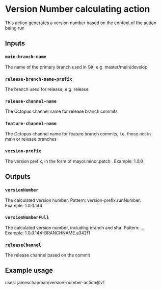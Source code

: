 # Version Number calculating action

This action generates a version number based on the context of the action being run

## Inputs

### `main-branch-name`

The name of the primary branch used in Git, e.g. master/main/develop

### `release-branch-name-prefix`

The branch used for release, e.g. release

### `release-channel-name`

The Octopus channel name for release branch commits

### `feature-channel-name`

The Octopus channel name for feature branch commits, i.e. those not in main or release branches

### `version-prefix`

The version prefix, in the form of mayor.minor.patch . Example: 1.0.0

## Outputs

### `versionNumber`

The calculated version number. Pattern: version-prefix.runNumber. Example: 1.0.0.144

### `versionNumberFull`

The calculated version number, including branch and sha. Pattern: <version-prefix>.<runNumber>.<label>.<sha-first-6-chars> Example: 1.0.0.144-BRANCHNAME.a342f1

### `releaseChannel`

The release channel based on the commit

## Example usage

uses: jameschapman/version-number-action@v1
